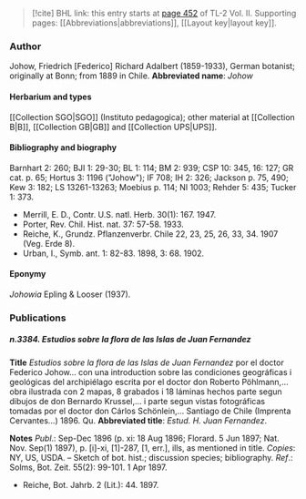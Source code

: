 > [!cite] BHL link: this entry starts at [page 452](https://www.biodiversitylibrary.org/page/33068694) of TL-2 Vol. II.
> Supporting pages: [[Abbreviations|abbreviations]], [[Layout key|layout key]].

### Author

Johow, Friedrich \[Federico\] Richard Adalbert (1859-1933), German botanist; originally at Bonn; from 1889 in Chile. 
**Abbreviated name**: *Johow*

#### Herbarium and types

[[Collection SGO|SGO]] (Instituto pedagogica); other material at [[Collection B|B]], [[Collection GB|GB]] and [[Collection UPS|UPS]].

#### Bibliography and biography

Barnhart 2: 260; BJI 1: 29-30; BL 1: 114; BM 2: 939; CSP 10: 345, 16: 127; GR cat. p. 65; Hortus 3: 1196 ("Johow"); IF 708; IH 2: 326; Jackson p. 75, 490; Kew 3: 182; LS 13261-13263; Moebius p. 114; NI 1003; Rehder 5: 435; Tucker 1: 373.
- Merrill, E. D., Contr. U.S. natl. Herb. 30(1): 167. 1947.
- Porter, Rev. Chil. Hist. nat. 37: 57-58. 1933.
- Reiche, K., Grundz. Pflanzenverbr. Chile 22, 23, 25, 26, 33, 34. 1907 (Veg. Erde 8).
- Urban, I., Symb. ant. 1: 82-83. 1898, 3: 68. 1902.

#### Eponymy

*Johowia* Epling & Looser (1937).

### Publications

##### n.3384. Estudios sobre la flora de las Islas de Juan Fernandez

**Title**
*Estudios sobre la flora de las Islas de Juan Fernandez* por el doctor Federico Johow... con una introduction sobre las condiciones geográficas i geológicas del archipiélago escrita por el doctor don Roberto Pöhlmann,... obra ilustrada con 2 mapas, 8 grabados i 18 láminas hechos parte segun dibujos de don Bernardo Krussel,... i parte segun vistas fotográficas tomadas por el doctor don Cárlos Schönlein,... Santiago de Chile (Imprenta Cervantes...) 1896. Qu.
**Abbreviated title**: *Estud. H. Juan Fernandez*.

**Notes**
*Publ*.: Sep-Dec 1896 (p. xi: 18 Aug 1896; Florard. 5 Jun 1897; Nat. Nov. Sep(1) 1897), p. \[i\]-xi, \[1\]-287, \[1, err.\], ills, as mentioned in title. *Copies*: NY, US, USDA. – Sketch of bot. hist.; discussion species; bibliography.
*Ref*.: Solms, Bot. Zeit. 55(2): 99-101. 1 Apr 1897.
- Reiche, Bot. Jahrb. 2 (Lit.): 44. 1897.

